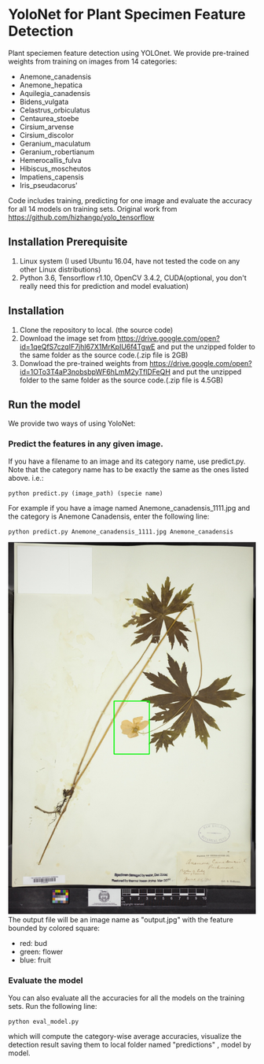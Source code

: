 # YoloNet for Plant Specimen Feature Detection
Plant speciemen feature detection using YOLOnet. We provide pre-trained weights from training on images from 14 categories:
 - Anemone_canadensis
 - Anemone_hepatica
 - Aquilegia_canadensis
 - Bidens_vulgata
 - Celastrus_orbiculatus
 - Centaurea_stoebe
 - Cirsium_arvense
 - Cirsium_discolor
 - Geranium_maculatum
 - Geranium_robertianum
 - Hemerocallis_fulva
 - Hibiscus_moscheutos
 - Impatiens_capensis
 - Iris_pseudacorus'

Code includes training, predicting for one image and evaluate the accuracy for all 14 models on training sets.
Original work from https://github.com/hizhangp/yolo_tensorflow
## Installation Prerequisite
1. Linux system (I used Ubuntu 16.04, have not tested the code on any other Linux distributions)
2. Python 3.6, Tensorflow r1.10, OpenCV 3.4.2, CUDA(optional, you don't really need this for prediction and model evaluation) 
## Installation
1. Clone the repository to local. (the source code)
2. Download the image set from https://drive.google.com/open?id=1qeQfS7czqIF7jhl67X1MrKpIU6f4TgwE and put the unzipped folder to the same
   folder as the source code.(.zip file is 2GB)
3. Donwload the pre-trained weights from https://drive.google.com/open?id=1OTo3T4aP3nobsbpWF6hLmM2yTflDFeQH and put the unzipped folder to
   the same folder as the source code.(.zip file is 4.5GB)
## Run the model
We provide two ways of using YoloNet:
### Predict the features in any given image.
If you have a filename to an image and its category name, use predict.py. Note that the category name has to be exactly the same as the
ones listed above. i.e.:
```
python predict.py (image_path) (specie name)
```
For example if you have a image named Anemone_canadensis_1111.jpg and the category is Anemone Canadensis, enter the following line:
```
python predict.py Anemone_canadensis_1111.jpg Anemone_canadensis
```
![alt text](https://github.com/BU-Spark/harvard-herbaria/blob/siqi/example/Anemone_canadensis.1040272.17269.jpg)
The output file will be an image name as "output.jpg" with the feature bounded by colored square:
 - red: bud
 - green: flower
 - blue: fruit
 ### Evaluate the model
 You can also evaluate all the accuracies for all the models on the training sets. Run the following line:
```
python eval_model.py
```
which will compute the category-wise average accuracies, visualize the detection result saving them to local folder named "predictions" , model by model.
